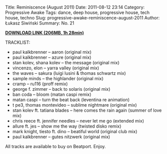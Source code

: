 Title: Reminiscence (August 2011)
Date: 2011-08-12 23:14
Category: Progressive Awake
Tags: dance, deep house, progressive house, tech house, techno
Slug: progressive-awake-reminiscence-august-2011
Author: Łukasz Siwiński
Summary: No. 21

__[DOWNLOAD LINK (206MB, 1h 28min)](https://drive.google.com/file/d/0B_4_ynm06YZIclB4M2JnUDNTYUk/edit?usp=sharing "Progressive Awake - Reminiscence (August 2011)")__

TRACKLIST:  

* paul kalkbrenner – aaron (original mix)
* paul kalkbrenner – azure (original mix)
* stan kolev, shana kolev – the message (original mix)
* vincenzo, elon – yarra valley (original mix)
* the waves – sakura (luigi lusini & thomas schwartz mix)
* sample minds – the highlander (original mix)
* cramp – ru116 (proff remix)
* george f. zimmer – back to solaris (original mix)
* ban coda – bloom (matan caspi remix)
* matan caspi – turn the beat back (leventina re animation)
* t pe3, thomas montevideo – sublime nightmare (original mix)
* stan kolev ft. tatiana blades – here comes the rain again (summer of love mix)
* chris reece ft. jennifer needles – never let me go (extended mix)
* allure ft. jes – show me the way (twisted disko remix)
* mark knight, tiesto ft. dino – beatiful world (original club mix)
* paul kalkbrenner – gutes nitzwerk (original mix)

All tracks are available to buy on Beatport.
Enjoy.